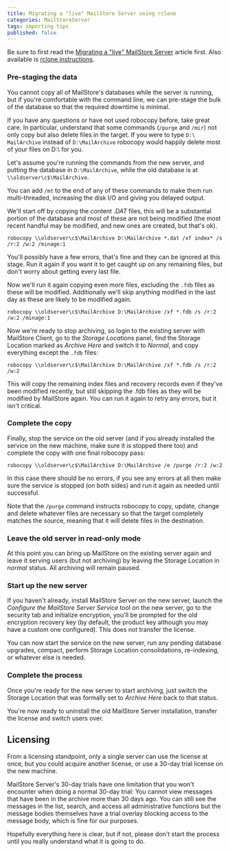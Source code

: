 ```yaml
---
title: Migrating a "live" MailStore Server using rclone
categories: MailStoreServer
tags: importing tips
published: false
---
```


Be sure to first read the [Migrating a "live" MailStore Server](livemigration) article first. Also available is [rclone instructions](livemigration-rclone).

### Pre-staging the data

You cannot copy all of MailStore's databases while the server is running, but if you're comfortable with the command line, we can pre-stage the bulk of the database so that the required downtime is minimal.

If you have any questions or have not used robocopy before, take great care. In particular, understand that some commands (`/purge` and `/mir`) not only copy but also delete files in the target. If you were to type `D:\ MailArchive` instead of `D:\MailArchive` robocopy would happily delete most of your files on D:\ for you.

Let's assume you're running the commands from the new server, and putting the database in `D:\MailArchive`, while the old database is at `\\oldserver\c$\MailArchive`.

You can add `/mt` to the end of any of these commands to make them run multi-threaded, increasing the disk I/O and giving you delayed output.

We'll start off by copying the content *.DAT* files, this will be a substantial portion of the database and most of these are not being modified (the most recent handful may be modified, and new ones are created, but that's ok).

    robocopy \\oldserver\c$\MailArchive D:\MailArchive *.dat /xf index* /s /r:2 /w:2 /minage:1

You'll possibly have a few errors, that's fine and they can be ignored at this stage. Run it again if you want it to get caught up on any remaining files, but don't worry about getting every last file.

Now we'll run it again copying even more files, excluding the `.fdb` files as these will be modified. Additionally we'll skip anything modified in the last day as these are likely to be modified again.

    robocopy \\oldserver\c$\MailArchive D:\MailArchive /xf *.fdb /s /r:2 /w:2 /minage:1

Now we're ready to stop archiving, so login to the existing server with MailStore Client, go to the *Storage Locations* panel, find the Storage Location marked as *Archive Here* and switch it to *Normal*, and copy everything except the `.fdb` files:

    robocopy \\oldserver\c$\MailArchive D:\MailArchive /xf *.fdb /s /r:2 /w:2

This will copy the remaining index files and recovery records even if they've been modified recently, but still skipping the .fdb files as they will be modified by MailStore again. You can run it again to retry any errors, but it isn't critical.

### Complete the copy

Finally, stop the service on the old server (and if you already installed the service on the new machine, make sure it is stopped there too) and complete the copy with one final robocopy pass:

    robocopy \\oldserver\c$\MailArchive D:\MailArchive /e /purge /r:2 /w:2

In this case there should be no errors, if you see any errors at all then make sure the service is stopped (on both sides) and run it again as needed until successful.

Note that the `/purge` command instructs robocopy to copy, update, change and delete whatever files are necessary so that the target completely matches the source, meaning that it will delete files in the destination.

### Leave the old server in read-only mode

At this point you can bring up MailStore on the existing server again and leave it serving users (but not archiving) by leaving the Storage Location in *normal* status. All archiving will remain paused.

### Start up the new server

If you haven't already, install MailStore Server on the new server, launch the *Configure the MailStore Server Service* tool on the new server, go to the security tab and initialize encryption, you'll be prompted for the old encryption recovery key (by default, the product key although you may have a custom one configured). This does not transfer the license.

You can now start the service on the new server, run any pending database upgrades, compact, perform Storage Location consolidations, re-indexing, or whatever else is needed.

### Complete the process

Once you're ready for the new server to start archiving, just switch the Storage Location that was formally set to *Archive Here* back to that status.

You're now ready to uninstall the old MailStore Server installation, transfer the license and switch users over.

## Licensing

From a licensing standpoint, only a single server can use the license at once, but you could acquire another license, or use a 30-day trial license on the new machine.

 MailStore Server's 30-day trials have one limitation that you won't encounter when doing a normal 30-day trial: You cannot view messages that have been in the archive more than 30 days ago. You can still see the messages in the list, search, and access all administrative functions but the message bodies themselves have a trial overlay blocking access to the message body, which is fine for our purposes.

Hopefully everything here is clear, but if not, please don't start the process until you really understand what it is going to do.


